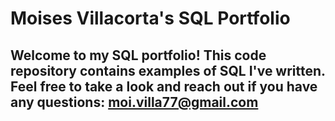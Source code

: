 # Moises Villacorta's SQL Portfolio

## Welcome to my SQL portfolio! This code repository contains examples of SQL I've written. Feel free to take a look and reach out if you have any questions: moi.villa77@gmail.com
